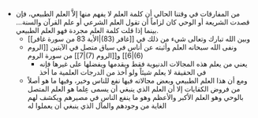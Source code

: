 - من المفارقات في وقتنا الحالي أن كلمة العلم لا يفهم منها إلاَّ العلم الطبيعي، فإن قصدت الشريعة أو الوحي كان لزاماً أن تقول العلم الشرعي أو علم القرآن والسنة... بينما إذا قلت كلمة العلم مجردة فهو العلم الطبيعي.
	- وبين الله تبارك وتعالى شيء من ذلك في [[غافر (83)|الأية 83 من سورة غافر]]
	- ونفى الله سبحانه العلم وأثبته عن أناس في سياق متصل في الآيتين [[الروم (6)|6]] و[[الروم (7)|7]] من سورة الروم
		- يعني من يعلم هذه المجالات الدنيوية فقط ويقدمها ويفضلها على غيرها فإنه في الحقيقة لا يعلم شيئاً ولو أخذ من الدرجات العلمية ما أخذ
	- ومع أن هذا العلم الطبيعي وبعض مجالاته فيها نفع للناس وخير، وفيها ما هو أصلاً من فروض الكفايات إلا أن العلم الذي ينبغي أن يسمى عِلما هو العلم المتصل بالوحي وهو العلم الأكبر والأعظم وهو ما ينفع الناس في مصيرهم ويكشف لهم الغاية من وجودهم والمآل الذي ينبغي أن يعملوا له